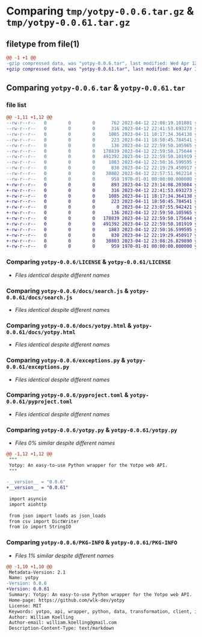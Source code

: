 # Comparing `tmp/yotpy-0.0.6.tar.gz` & `tmp/yotpy-0.0.61.tar.gz`

## filetype from file(1)

```diff
@@ -1 +1 @@
-gzip compressed data, was "yotpy-0.0.6.tar", last modified: Wed Apr 12 23:05:18 2023, max compression
+gzip compressed data, was "yotpy-0.0.61.tar", last modified: Wed Apr 12 23:16:04 2023, max compression
```

## Comparing `yotpy-0.0.6.tar` & `yotpy-0.0.61.tar`

### file list

```diff
@@ -1,11 +1,12 @@
--rw-r--r--   0        0        0      762 2023-04-12 22:08:19.101801 yotpy-0.0.6/.github/workflows/static.yml
--rw-r--r--   0        0        0      316 2023-04-12 22:41:53.693273 yotpy-0.0.6/.gitignore
--rw-r--r--   0        0        0     1085 2023-04-11 18:17:34.364138 yotpy-0.0.6/LICENSE
--rw-r--r--   0        0        0      223 2023-04-11 18:50:45.784541 yotpy-0.0.6/README.md
--rw-r--r--   0        0        0      136 2023-04-12 22:59:50.105965 yotpy-0.0.6/docs/index.html
--rw-r--r--   0        0        0   178839 2023-04-12 22:59:50.175644 yotpy-0.0.6/docs/search.js
--rw-r--r--   0        0        0   491392 2023-04-12 22:59:50.101919 yotpy-0.0.6/docs/yotpy.html
--rw-r--r--   0        0        0     1883 2023-04-12 22:50:16.599595 yotpy-0.0.6/exceptions.py
--rw-r--r--   0        0        0      830 2023-04-12 22:19:29.450917 yotpy-0.0.6/pyproject.toml
--rw-r--r--   0        0        0    30802 2023-04-12 22:57:51.962214 yotpy-0.0.6/yotpy.py
--rw-r--r--   0        0        0      958 1970-01-01 00:00:00.000000 yotpy-0.0.6/PKG-INFO
+-rw-r--r--   0        0        0      893 2023-04-12 23:14:08.203084 yotpy-0.0.61/.github/workflows/static.yml
+-rw-r--r--   0        0        0      316 2023-04-12 22:41:53.693273 yotpy-0.0.61/.gitignore
+-rw-r--r--   0        0        0     1085 2023-04-11 18:17:34.364138 yotpy-0.0.61/LICENSE
+-rw-r--r--   0        0        0      223 2023-04-11 18:50:45.784541 yotpy-0.0.61/README.md
+-rw-r--r--   0        0        0        0 2023-04-12 23:07:55.942421 yotpy-0.0.61/__init__.py
+-rw-r--r--   0        0        0      136 2023-04-12 22:59:50.105965 yotpy-0.0.61/docs/index.html
+-rw-r--r--   0        0        0   178839 2023-04-12 22:59:50.175644 yotpy-0.0.61/docs/search.js
+-rw-r--r--   0        0        0   491392 2023-04-12 22:59:50.101919 yotpy-0.0.61/docs/yotpy.html
+-rw-r--r--   0        0        0     1883 2023-04-12 22:50:16.599595 yotpy-0.0.61/exceptions.py
+-rw-r--r--   0        0        0      830 2023-04-12 22:19:29.450917 yotpy-0.0.61/pyproject.toml
+-rw-r--r--   0        0        0    30803 2023-04-12 23:08:26.829890 yotpy-0.0.61/yotpy.py
+-rw-r--r--   0        0        0      959 1970-01-01 00:00:00.000000 yotpy-0.0.61/PKG-INFO
```

### Comparing `yotpy-0.0.6/LICENSE` & `yotpy-0.0.61/LICENSE`

 * *Files identical despite different names*

### Comparing `yotpy-0.0.6/docs/search.js` & `yotpy-0.0.61/docs/search.js`

 * *Files identical despite different names*

### Comparing `yotpy-0.0.6/docs/yotpy.html` & `yotpy-0.0.61/docs/yotpy.html`

 * *Files identical despite different names*

### Comparing `yotpy-0.0.6/exceptions.py` & `yotpy-0.0.61/exceptions.py`

 * *Files identical despite different names*

### Comparing `yotpy-0.0.6/pyproject.toml` & `yotpy-0.0.61/pyproject.toml`

 * *Files identical despite different names*

### Comparing `yotpy-0.0.6/yotpy.py` & `yotpy-0.0.61/yotpy.py`

 * *Files 0% similar despite different names*

```diff
@@ -1,12 +1,12 @@
 """
 Yotpy: An easy-to-use Python wrapper for the Yotpo web API.
 """
 
-__version__ = "0.0.6"
+__version__ = "0.0.61"
 
 import asyncio
 import aiohttp
 
 from json import loads as json_loads
 from csv import DictWriter
 from io import StringIO
```

### Comparing `yotpy-0.0.6/PKG-INFO` & `yotpy-0.0.61/PKG-INFO`

 * *Files 1% similar despite different names*

```diff
@@ -1,10 +1,10 @@
 Metadata-Version: 2.1
 Name: yotpy
-Version: 0.0.6
+Version: 0.0.61
 Summary: Yotpy: An easy-to-use Python wrapper for the Yotpo web API.
 Home-page: https://github.com/wlk-dev/yotpy
 License: MIT
 Keywords: yotpo, api, wrapper, python, data, transformation, client, integration, review, ecommerce
 Author: William Koelling
 Author-email: william.koelling@gmail.com
 Description-Content-Type: text/markdown
```

